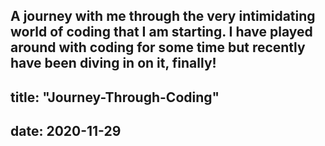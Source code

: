 A journey with me through the very intimidating world of coding that I am starting. I have played around with coding for some time but recently have been diving in on it, finally!
---
title: "Journey-Through-Coding"
---
date: 2020-11-29
---
